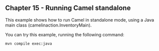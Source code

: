 Chapter 15 - Running Camel standalone
--------------------------

This example shows how to run Camel in standalone mode, using a Java main class (camelinaction.InventoryMain).

You can try this example, running the following command:

    mvn compile exec:java

